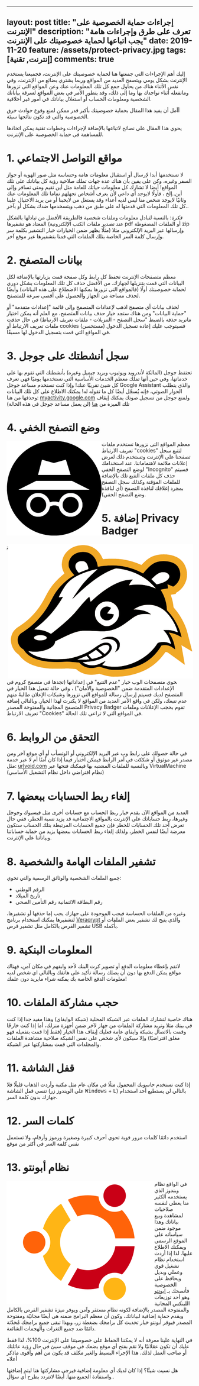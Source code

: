 ------
layout: post
title: "إجراءات حماية الخصوصية على الإنترنت"
description: "تعرف على طرق وإجراءات هامة يجب اتباعها لحماية خصوصيتك على الإنترنت"
date: 2019-11-20
feature: /assets/protect-privacy.jpg
tags: [إنترنت, تقنية]
comments: true
-------

إليك أهم الإجراءات التي جمعتها هنا لحماية خصوصيتك على الإنترنت، فجميعنا يستخدم الإنترنت بشكل يومي ويتصفح العديد من المواقع وربما يشتري بضائع من الإنترنت، وفي نفس الأثناء هناك من يحاول جمع كل تلك المعلومات عنك وعن المواقع التي تزورها وماتفعله أثناء تواجدك بها وما إلى ذلك، وقد يتطور الأمر في بعض المواقع لسرقة بياناتك الشخصية ومعلومات الحساب أو استغلال بياناتك في أمور غير أخلاقية.

أأمل أن يفيد هذا المقال بحماية خصوصيتك بأكبر قدر ممكن لمنع وقوع حوادث خرق الخصوصية والتي قد تكون نتائجها سيئة.

يحوي هذا المقال على نصائح لاتباعها بالإضافة لإجراءات وخطوات تقنية يمكن اتخاذها للمساهمة في حماية الخصوصية على الإنترنت.


# 1. مواقع التواصل الاجتماعي

لا تستخدمها أبدا لإرسال أو استقبال معلومات هامة وحساسة مثل صور الهوية أو جواز السفر وغيره، وكن على يقين بأن هناك عدة جهات تملك صلاحية رؤية كل بياناتك على تلك المواقع! أيضا لا تشارك كل معلومات حياتك للعامة مثل أين تقيم ومتى تسافر وإلى أين..إلخ ، فأولًا لايوجد أي داعي ﻷن يعرف أشخاص تجهلهم تماما تلك المعلومات عنك وثانيًا لايوجد شخص منا ليس لديه أعداء وقد يستغل من لايحبنا أو من يريد الاحتيال علينا كل تلك المعلومات التي قدمتها له على طبق من ذهب ويتسخدمها ضدك بشكل أو بآخر..

*فكرة*:
بالنسبة لتبادل معلومات وملفات شخصية فالطريقة الأفضل من تبادلها بالشكل المعتاد هو تشفيرها (عند تصدير ملفات الكتب الإلكترونية pdf أو الملفات المضغوطة zip مثلًا يظهر ضمن الخيارات خيار التشفير بكلمة سر) وإرسالها عبر البريد الإلكتروني مثلا وإرسال كلمة السر الخاصة بتلك الملفات التي قمنا بتشفيرها عبر موقع آخر.

# 2. بيانات المتصفح

معظم متصفحات الإنترنت تحفظ كل رابط وكل صفحة قمت بزيارتها بالإضافة لكل البيانات التي قمت بتنزيلها لجهازك. من الأفضل حذف كل تلك المعلومات بشكل دوري لحماية خصوصيتك أولًا (فالمواقع التي تزورها يمكنها الاضطلاع على هذه البيانات) وأيضًا لحذف مساحة من الجهاز والحصول على أقصى سرعة للمتصفح.

لحذف بيانات أي متصفح اذهب لإعدادات المتصفح وإلى قائمة "إعدادات متقدمة" أو "حماية البيانات" ومن هناك ستجد خيار حذف بيانات المتصفح، مع العلم أنه يمكن اختيار ماتريد حذفه بالضبط "سجل التصفح - التنزيلات - ملفات تعريف الارتباط) في حال حذفت ملفات تعريف الارتباط أو cookies (مستحسن) فسيتوجب عليك إعادة تسجيل الدخول في المواقع التي قمت بتسجيل الدخول لها مسبقًا.

# 3. سجل أنشطتك على جوجل

تحتفظ جوجل (المالكة لأندرويد ويوتيوب وبريد جيميل وغيره) بأنشطتك التي تقوم بها على خدماتها، وفي حين أنها تملك معظم الخدمات الأساسية التي نستخدمها يوميًا فهي تعرف كل شيئ تقريبًا عنك! وإذا كنت تستخدم مساعد جوجل Google Assistant والذي يتطلب الحوار الصوتي، فإنه يُسجّل أيضًا كل ما تقوله له! يمكنك الاطلاع على كل تلك البيانات وحذفها من هنا: [myactivity.google.com](https://myactivity.google.com/) 
ولمنع جوجل من تسجيل صوتك يمكنك إيقاف تلك الميزة من [هنا](https://myaccount.google.com/activitycontrols/audio) (لن يعمل مساعد جوجل في هذه الحالة)

# 4. وضع التصفح الخفي

<img src="/assets/incognito.png" alt="شعار وضع التصفح الخفي" style="float:left;">

معظم المواقع التي نزورها تستخدم ملفات تعريف الارتباط "cookies" لتتبع سجل تصفحنا على الإنترنت وتستخدم ذلك لعرض إعلانات ملائمة لاهتماماتنا. عند استخدامك لوضع التصفح الخفي "Incognito" فسيتم حذف كل ملفات التتبع تلك بالإضافة للملفات المؤقتة وكذلك سجل التصفح بمجرد إغلاقك لنافذة التصفح (أي لنافذة وضع التصفح الخفي). 

# 5. إضافة Privacy Badger

<img src="/assets/PrivacyBadger.png" alt="Privacy badger logo" style="float:right;">

تحوي متصفحات الوب خيار "عدم التتبع" في إعداداتها (تجدها في متصفح كروم في الإعدادات المتقدمة ضمن "الخصوصية والأمان") ، وفي حالة تفعيل هذا الخيار في المتصفح لديك فسيتم إرسال رسالة للمواقع التي تزورها وشبكات الإعلان طالبةً منهم عدم تتبعك، ولكن في واقع الأمر العديد من المواقع لا يكترث لهذا الخيار. وبالتالي إضافة المتصفح المجانية والمفتوحة المصدر  Privacy Badger تقوم بحجب الإعلانات وملفات تعريف الارتباط "Cookies" في المواقع التي لا تراعي تلك الحالة.

# 6. التحقق من الروابط 

في حالة حصولك على رابط وب عبر البريد الإلكتروني أو الوتسأب أو أي موقع آخر ومن مصدر غير موثوق أو شككت في أمر الرابط فيمكن اختبار فيما إذا كان آمنًا أم لا عبر خدمة مثل: [urlvoid.com](urlvoid.com) 
وبالنسبة للملفات المشتبه بها فيمكنك فتحها عبر VirtualMachine (نظام افتراضي داخل نظام التشغيل الأساسي)

# 7. إلغاء ربط الحسابات ببعضها

العديد من المواقع الآن يقدم خيار ربط الحساب مع حسابات أخرى مثل فيسبوك وجوجل وغيرها، ربط حساباتك على الإنترنت بالمواقع الاجتماعية قد يزيد نسبة الخطر، ففي حال تعرض أحد تلك الحسابات للخطر فإن جميع الحسابات المرتبطة بتلك الحساب ستكون معرضة أيضًا لنفس الخطر، ولذلك إلغاء ربط الحسابات ببعضها يزيد من حماية حساباتنا وبياناتنا على الإنترنت.

# 8. تشفير الملفات الهامة والشخصية

جميع الملفات الشخصية والوثائق الرسمية والتي تحوي:

* الرقم الوطني
* تاريخ الميلاد
* رقم البطاقة الائتمانية
رقم التأمين الصحي

وغيره من الملفات الحساسة فيجب الموجودة على جهازك يجب إما حذفها أو تشفيرها، لتشفيرها يمكنك استخدام برنامج [Veracrypt](https://www.veracrypt.fr/en/Downloads.html) والذي يتيح لك تشفير بعض الملفات أو تشفير القرص بالكامل مثل تشفير قرص USB بأكمله.

# 9. المعلومات البنكية

لاتقم بإعطاء معلومات الدفع أو تصوير كرت البنك ﻷحد وابقهم في مكان آمن، فهناك مواقع يمكن الدفع بها دون أن يصلك رسالة تأكيد على هاتفك وبالتالي اي شخص لديه معلومات الدفع الخاصة بك يمكنه شراء مايريد دون علمك!

# 10. حجب مشاركة الملفات

هناك خاصية لتشارك الملفات عبر الشبكة المحلية (شبكة الوايفاي) وهذا مفيد جدا إذا كنت في بيتك مثلا وتريد مشاركة الملفات من جهاز لآخر ضمن أجهزة منزلك، أما إذا كنت خارجًا وقمت بالاتصال بشبكة وايفاي عامة فعليك إيقاف هذا الخيار (فقط إذا قمت بتفعيله فهو مغلق افتراضيًا) وإلا سيكون ﻷي شخص على نفس الشبكة صلاحية مشاهدة الملفات والمجلدات التي قمت بمشاركتها عبر الشبكة.

# 11. قفل الشاشة

إذا كنت تستخدم حاسوبك المحمول مثلًا في مكان عام مثل مكتبة وأردت الذهاب قليلًا فلا تنسى قفل الشاشة (على الويندوز زر <kbd>Windows</kbd> + <kbd>L</kbd>) بالتالي لن يستطيع أحد استخدام جهازك بدون كلمة السر.

# 12. كلمات السر

استخدم دائمًا كلمات مرور قوية تحوي أحرف كبيرة وصغيرة ورموز وأرقام، ولا تستعمل نفس كلمة السر في أكثر من موقع 

# 13. نظام أبونتو

<img src="/assets/ubuntu.png" alt="شعار نظام أبونتو" style="float:left;">

في الواقع نظام ويندوز الذي يستخدمه الكثير منا يعطي لنفسه صلاحيات لمشاهدة وبيع بياناتك وهذا موجود ضمن سياساته على الموقع الرسمي ويمكنك الاطلاع عليها. لذا إذا أردت استخدام نظام تشغيل قوي وعملي وبديل ويحافظ على الخصوصية فأنصحك بـ [ابونتو](https://ubuntu.com) وهو أحد توزيعات اللينكس المجانية والمفتوحة المصدر بالإضافة لكونه نظام مستقر وآمن ويوفر ميزة تشفير القرص بالكامل ويقدم حماية إضافية لبياناتك، وكون أن معظم البرامج ضمنه هي أيضًا مجانيّة ومفتوحة المصدر فيوفر أبونتو خيار تحديث كل برامجك بضغطة زر، وبهذا تبقى جميع برامجك مُحدّثة دائمًا ضد جميع الثغرات والهجمات الشائعة.

في النهاية علينا معرفة أنه لا يمكننا الحفاظ على خصوصيتنا على الإنترنت 100%، لذا فقط عليك أن تكون عقلانيّا ولا تقم بفتح أي موقع يضعك في موقف سيئ في حال رؤية عائلتك أو صاحب العمل لذلك. هذا الإجراء البسيط والغير مكلف قد يكون من أهم وأقوى ماذكر أعلاه


هل نسيت شيئًا؟ إذا كان لديك أي معلومة إضافية فيرجى مشاركتها هنا ليتم إضافتها واستفادة الجميع منها.
أيضًا لاتتردد بطرح أي سؤال..

